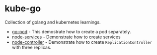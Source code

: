 # kube-go

Collection of golang and kubernetes learnings.

- [go-pod](go-pod.yaml) - This demostrate how to create a pod separately.
- [node-services](node-services.yaml) - Demonstrate how to create services
- [node-controller](node-controller.yaml) - Demonstrate how to create `ReplicationController` with three replicas.
